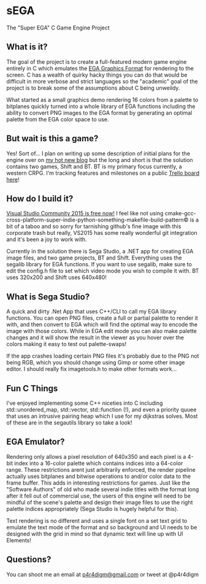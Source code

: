 # sEGA
The "Super EGA" C Game Engine Project

## What is it?
The goal of the project is to create a full-featured modern game engine entirely in C which emulates the [EGA Graphics Format](http://en.wikipedia.org/wiki/Enhanced_Graphics_Adapter) for rendering to the screen.  C has a wealth of quirky hacky things you can do that would be difficult in more verbose and strict languages so the "academic" goal of the project is to break some of the assumptions about C being unweildy.

What started as a small graphics demo rendering 16 colors from a palette to bitplanes quickly turned into a whole library of EGA functions including the ability to convert PNG images to the EGA format by generating an optimal palette from the EGA color space to use.

## But wait is this a game?
Yes! Sort of... I plan on writing up some description of initial plans for the engine over on [my hot new blog](https://p4r4digm.github.io) but the long and short is that the solution contains two games, Shift and BT.  BT is my primary focus currently, a western CRPG.  I'm tracking features and milestones on a public [Trello board here](https://trello.com/b/D5Ery0Fv/ultimorrowheel)!

## How do I build it?
[Visual Studio Community 2015 is free now!](https://www.visualstudio.com/en-us/products/vs-2015-product-editions.aspx)  I feel like not using cmake-gcc-cross-platform-super-indie-python-something-makefile-build-pattern© is a bit of a taboo and so sorry for tarnishing github's fine image with this corporate trash but really, VS2015 has some really wonderful git integration and it's been a joy to work with.

Currently in the solution there is Sega Studio, a .NET app for creating EGA image files, and two game projects, BT and Shift.  Everything uses the segalib library for EGA functions.  If you want to use segalib, make sure to edit the config.h file to set which video mode you wish to compile it with.  BT uses 320x200 and Shift uses 640x480!

## What is Sega Studio?
A quick and dirty .Net App that uses C++/CLI to call my EGA library functions.  You can open PNG files, create a full or partial palette to render it with, and then convert to EGA which will find the optimal way to encode the image with those colors.  While in EGA edit mode you can also make palette changes and it will show the result in the viewer as you hover over the colors making it easy to test out palette-swaps!

If the app crashes loading certain PNG files it's probably due to the PNG not being RGB, which you should change using Gimp or some other image editor.  I should really fix imagetools.h to make other formats work...

## Fun C Things
I've enjoyed implementing some C++ niceties into C including std::unordered_map, std::vector, std::function (!), and even a priority quuee that uses an intrusive pairing heap which I use for my dijkstras solves.  Most of these are in the segautils library so take a look!

## EGA Emulator?
Rendering only allows a pixel resolution of 640x350 and each pixel is a 4-bit index into a 16-color palette which contains indices into a 64-color range.  These restrictions arent just arbitrarily enforced, the render pipeline actually uses bitplanes and bitwise operations to and/or color data to the frame buffer.  This adds in interesting restrictions for games.  Just like the "Software Authors" of old who made several indie titles with the format long after it fell out of commercial use, the users of this engine will need to be mindful of the scene's palette and design their image files to use the right palette indices appropriately (Sega Studio is hugely helpful for this).

Text rendering is no different and uses a single font on a set text grid to emulate the text mode of the format and so background and UI needs to be designed with the grid in mind so that dynamic text will line up with UI Elements!

## Questions?
You can shoot me an email at p4r4digm@gmail.com or tweet at @p4r4digm




